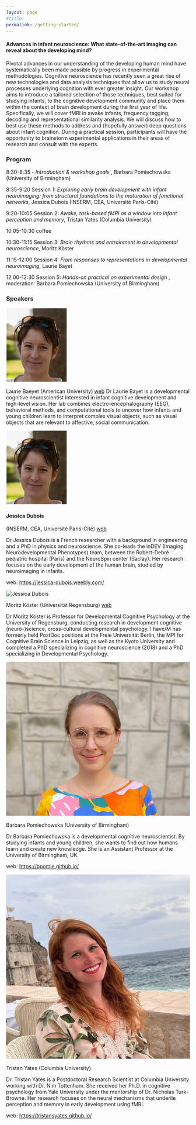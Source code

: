 ```yaml
---
layout: page
#title:  
permalink: /getting-started/
---
```


#### Advances in infant neuroscience: What state-of-the-art imaging can reveal about the developing mind?


Pivotal advances in our understanding of the developing human mind have systematically been made possible by progress in experimental methodologies. Cognitive neuroscience has recently seen a great rise of new technologies and data analysis techniques that allow us to study neural processes underlying cognition with ever greater insight. Our workshop aims to introduce a tailored selection of those techniques, best suited for studying infants, to the cognitive development community and place them within the context of brain development during the first year of life. Specifically, we will cover fMRI in awake infants, frequency tagging, decoding and representational similarity analysis. We will discuss how to best use these methods to address and (hopefully answer) deep questions about infant cognition. During a practical session, participants will have the opportunity to brainstorm experimental applications in their areas of research and consult with the experts.

### Program

8:30-8:35 - <i> Introduction & workshop goals </i>, Barbara Pomiechowska (University of Birmingham)

8:35-9:20 Session 1: <i> Exploring early brain development with infant neuroimaging: from structural foundations to the maturation of functional networks</i>, Jessica Dubois (INSERM, CEA, Université Paris-Cité)

9:20-10:05 Session 2: <i> Awake, task-based fMRI as a window into infant perception and memory</i>, Tristan Yates (Columbia University)

10:05-10:30 coffee 

10:30-11:15 Session 3: <i> Brain rhythms and entrainment in developmental neuroscience</i>, Moritz Köster

11:15-12:00 Session 4: <i> From responses to representations in developmental neuroimaging</i>, Laurie Bayet

12:00-12:30 Session 5: <i> Hands-on practical on experimental design </i>, moderation: Barbara Pomiechowska (University of Birmingham)


### Speakers

<img src="/images/jessicadubois.png" alt="Jessica Dubois" class="round-image">

Laurie Baeyet (American University) <a href = "https://www.bayetlab.com/ ">web</a>
Dr Laurie Bayet is a developmental cognitive neuroscientist interested in infant cognitive development and high-level vision. Her lab combines electro-encephalography (EEG), behavioral methods, and computational tools to uncover how infants and young children learn to interpret complex visual objects, such as visual objects that are relevant to affective, social communication.

<img src="/images/jessicadubois.png" alt="Jessica Dubois" class="round-image">

#### Jessica Dubois 
(INSERM, CEA, Université Paris-Cité) <a href = "">web</a>

Dr Jessica Dubois is a French researcher with a background in engineering and a PhD in physics and neuroscience. She co-leads the inDEV (Imaging Neurodevelopmental Phenotypes) team, between the Robert-Debré pediatric hospital (Paris) and the NeuroSpin center (Saclay). Her research focuses on the early development of the human brain, studied by neuroimaging in infants.

web: https://jessica-dubois.weebly.com/

<img src="/images/moritzkoster.jpg" alt="Jessica Dubois" class="round-image">

Moritz Köster (Universität Regensburg) <a href ="https://www.uni-regensburg.de/humanwissenschaften/entwicklungs-und-kognitionspsychologie/home/index.html"> web </a>

Dr Moritz Köster  is Professor for Developmental Cognitive Psychology at the University of Regensburg, conducting research in development cognitive (neuro-)science, cross-cultural developmental psychology. I have/M has formerly held PostDoc positions at the Freie Universität Berlin, the MPI for Cognitive Brain Science in Leipzig, as well as the Kyoto University and completed a PhD specializing in cognitive neuroscience (2018) and a PhD specializing in Developmental Psychology.

<img src="/images/barbarapomiechowska.jpg" alt="Jessica Dubois" class="round-image">

Barbara Pomiechowska (University of Birmingham)

Dr Barbara Pomiechowska is a developmental cognitive neuroscientist. By studying infants and young children, she wants to find out how humans learn and create new knowledge. She is an Assistant Professor at the University of Birmingham, UK.

web: https://bpomie.github.io/ 

<img src="/images/tristanyates.jpeg" alt="Jessica Dubois" class="round-image">

Tristan Yates (Columbia University)

Dr. Tristan Yates is a Postdoctoral Research Scientist at Columbia University working with Dr. Nim Tottenham. She received her Ph.D. in cognitive psychology from Yale University under the mentorship of Dr. Nicholas Turk-Browne. Her research focuses on the neural mechanisms that underlie perception and memory in early development using fMRI.

web: https://tristansyates.github.io/ 